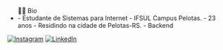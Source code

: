 <!-- Dropdown -->
<ul> 👨‍💻 Bio
  <li>
    - Estudante de Sistemas para Internet - IFSUL Campus Pelotas.
    - 23 anos
    - Residindo na cidade de Pelotas-RS.
    - Backend
  </li>
</ul>

<!-- Links -->
[![Instagram](https://img.shields.io/badge/Instagram-E4405F?style=for-the-badge&logo=instagram&logoColor=white)](https://www.instagram.com/guilherme_hmd/)
[![LinkedIn](https://img.shields.io/badge/LinkedIn-0077B5?style=for-the-badge&logo=linkedin&logoColor=white)](https://www.linkedin.com/in/guilherme-dravanz/)
